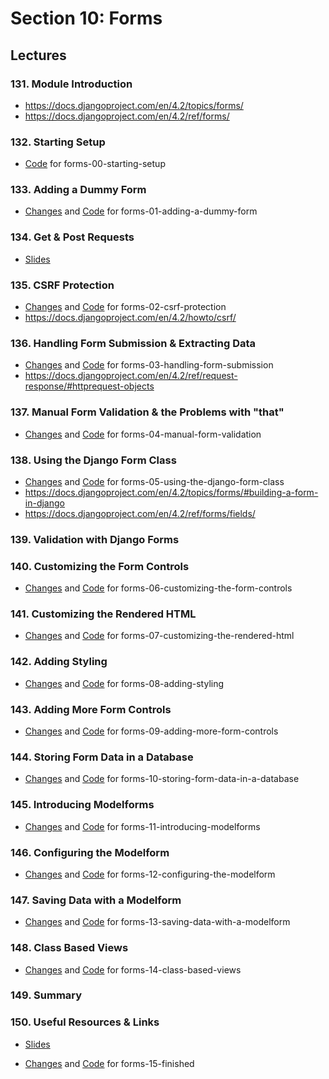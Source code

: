 # Section 10: Forms

## Lectures

### 131. Module Introduction

- https://docs.djangoproject.com/en/4.2/topics/forms/
- https://docs.djangoproject.com/en/4.2/ref/forms/

### 132. Starting Setup

- [Code](https://github.com/adibaba/django-practical-guide-course-code/tree/forms-00-starting-setup)
  for forms-00-starting-setup

### 133. Adding a Dummy Form

- [Changes](https://github.com/adibaba/django-practical-guide-course-code/compare/1493eac..dee2d59) and
  [Code](https://github.com/adibaba/django-practical-guide-course-code/tree/forms-01-adding-a-dummy-form)
  for forms-01-adding-a-dummy-form

### 134. Get & Post Requests

- [Slides](https://github.com/adibaba/django-practical-guide-course-code/blob/forms-zz-extra-files/slides/slides.pdf)

### 135. CSRF Protection

- [Changes](https://github.com/adibaba/django-practical-guide-course-code/compare/dee2d59..992bbfc) and
  [Code](https://github.com/adibaba/django-practical-guide-course-code/tree/forms-02-csrf-protection)
  for forms-02-csrf-protection
- https://docs.djangoproject.com/en/4.2/howto/csrf/

### 136. Handling Form Submission & Extracting Data

- [Changes](https://github.com/adibaba/django-practical-guide-course-code/compare/992bbfc..c88af56) and
  [Code](https://github.com/adibaba/django-practical-guide-course-code/tree/forms-03-handling-form-submission)
  for forms-03-handling-form-submission
- https://docs.djangoproject.com/en/4.2/ref/request-response/#httprequest-objects

### 137. Manual Form Validation & the Problems with "that"

- [Changes](https://github.com/adibaba/django-practical-guide-course-code/compare/c88af56..2f739df) and
  [Code](https://github.com/adibaba/django-practical-guide-course-code/tree/forms-04-manual-form-validation)
  for forms-04-manual-form-validation

### 138. Using the Django Form Class

- [Changes](https://github.com/adibaba/django-practical-guide-course-code/compare/2f739df..34f3a1d) and
  [Code](https://github.com/adibaba/django-practical-guide-course-code/tree/forms-05-using-the-django-form-class)
  for forms-05-using-the-django-form-class
- https://docs.djangoproject.com/en/4.2/topics/forms/#building-a-form-in-django
- https://docs.djangoproject.com/en/4.2/ref/forms/fields/

### 139. Validation with Django Forms

### 140. Customizing the Form Controls

- [Changes](https://github.com/adibaba/django-practical-guide-course-code/compare/34f3a1d..0bb1e21) and
  [Code](https://github.com/adibaba/django-practical-guide-course-code/tree/forms-06-customizing-the-form-controls)
  for forms-06-customizing-the-form-controls

### 141. Customizing the Rendered HTML

- [Changes](https://github.com/adibaba/django-practical-guide-course-code/compare/0bb1e21..c8ee9ee) and
  [Code](https://github.com/adibaba/django-practical-guide-course-code/tree/forms-07-customizing-the-rendered-html)
  for forms-07-customizing-the-rendered-html

### 142. Adding Styling

- [Changes](https://github.com/adibaba/django-practical-guide-course-code/compare/c8ee9ee..80bbf3f) and
  [Code](https://github.com/adibaba/django-practical-guide-course-code/tree/forms-08-adding-styling)
  for forms-08-adding-styling

### 143. Adding More Form Controls

- [Changes](https://github.com/adibaba/django-practical-guide-course-code/compare/80bbf3f..443f0c3) and
  [Code](https://github.com/adibaba/django-practical-guide-course-code/tree/forms-09-adding-more-form-controls)
  for forms-09-adding-more-form-controls

### 144. Storing Form Data in a Database

- [Changes](https://github.com/adibaba/django-practical-guide-course-code/compare/443f0c3..be24683) and
  [Code](https://github.com/adibaba/django-practical-guide-course-code/tree/forms-10-storing-form-data-in-a-database)
  for forms-10-storing-form-data-in-a-database

### 145. Introducing Modelforms

- [Changes](https://github.com/adibaba/django-practical-guide-course-code/compare/be24683..e63e199) and
  [Code](https://github.com/adibaba/django-practical-guide-course-code/tree/forms-11-introducing-modelforms)
  for forms-11-introducing-modelforms

### 146. Configuring the Modelform

- [Changes](https://github.com/adibaba/django-practical-guide-course-code/compare/e63e199..43aca1f) and
  [Code](https://github.com/adibaba/django-practical-guide-course-code/tree/forms-12-configuring-the-modelform)
  for forms-12-configuring-the-modelform

### 147. Saving Data with a Modelform

- [Changes](https://github.com/adibaba/django-practical-guide-course-code/compare/43aca1f..4f85485) and
  [Code](https://github.com/adibaba/django-practical-guide-course-code/tree/forms-13-saving-data-with-a-modelform)
  for forms-13-saving-data-with-a-modelform

### 148. Class Based Views

- [Changes](https://github.com/adibaba/django-practical-guide-course-code/compare/4f85485..efcadce) and
  [Code](https://github.com/adibaba/django-practical-guide-course-code/tree/forms-14-class-based-views)
  for forms-14-class-based-views

### 149. Summary

### 150. Useful Resources & Links

- [Slides](https://github.com/adibaba/django-practical-guide-course-code/blob/forms-zz-extra-files/slides/slides.pdf)





- [Changes](https://github.com/adibaba/django-practical-guide-course-code/compare/efcadce..1e12bd0) and
  [Code](https://github.com/adibaba/django-practical-guide-course-code/tree/forms-15-finished)
  for forms-15-finished